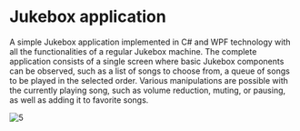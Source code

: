 # Jukebox application

A simple Jukebox application implemented in C# and WPF technology with all the functionalities of a regular Jukebox machine. The complete application consists of a single screen where basic Jukebox components can be observed, such as a list of songs to choose from, a queue of songs to be played in the selected order. Various manipulations are possible with the currently playing song, such as volume reduction, muting, or pausing, as well as adding it to favorite songs.

![5](https://github.com/banovicluka/jukebox-desktop-app/assets/58904845/702b8828-57f0-40c7-bfd3-14d4b2d79a3d)


